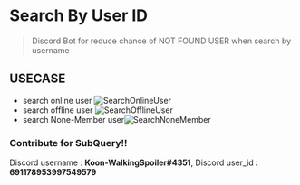 # Search By User ID

> Discord Bot for reduce chance of NOT FOUND USER when search by username

## USECASE
- search online user
![SearchOnlineUser](https://user-images.githubusercontent.com/97789358/156224589-07084ecb-06e3-4fa2-941c-7e43ec8ebbe3.png)
- search offline user
![SearchOfflineUser](https://user-images.githubusercontent.com/97789358/156224646-d74c848a-a1f8-4ba6-807c-cec1cd6152eb.png)
- search None-Member user![SearchNoneMember](https://user-images.githubusercontent.com/97789358/156224697-d0455e0e-ec16-4af1-9319-9ee479b92407.png)


### Contribute for SubQuery!!
Discord username : **Koon-WalkingSpoiler#4351**, Discord user_id : **691178953997549579**

